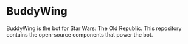 # BuddyWing
BuddyWing is the bot for Star Wars: The Old Republic. This repository contains the open-source components that power the bot.
